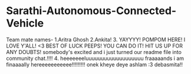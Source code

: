 # Sarathi-Autonomous-Connected-Vehicle

Team mate names-
1.Aritra Ghosh
2.Ankita!
3. YAYYYY! POMPOM HERE! I LOVE Y'ALL! <3 BEST OF LUCK PEEPS! YOU CAN DO IT! HIT US UP FOR ANY DOUBTS! 
somebody's excited and i just turned our readme file into community chat.!!!!
4. heeeeeeeluuuuuuuuuuuuuuuuuuu fraaaaands i am finaaaally hereeeeeeeeeee!!!!!!!!! onek kheye deye ashlam :3
debasmita!!
